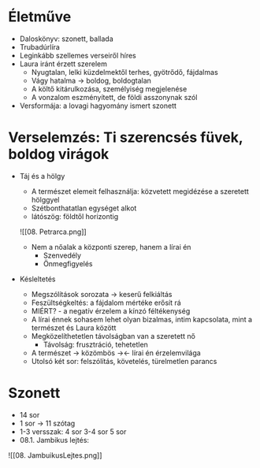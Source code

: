 # Életműve

- Daloskönyv: szonett, ballada
- Trubadúrlíra
- Leginkább szellemes verseiről híres
- Laura iránt érzett szerelem
	- Nyugtalan, lelki küzdelmektől terhes, gyötrődő, fájdalmas
	- Vágy hatalma → boldog, boldogtalan
	- A költő kitárulkozása, személyiség megjelenése
	- A vonzalom eszményített, de földi asszonynak szól
- Versformája: a lovagi hagyomány ismert szonett

# Verselemzés: Ti szerencsés füvek, boldog virágok

 - Táj és a hölgy
	- A természet elemeit felhasználja: közvetett megidézése a szeretett hölggyel
	- Szétbonthatatlan egységet alkot
	- látószög: földtől horizontig
	
	![[08. Petrarca.png]]
	- Nem a nőalak a központi szerep, hanem a lírai én
		- Szenvedély
		- Önmegfigyelés
- Késleltetés
	- Megszólítások sorozata → keserű felkiáltás
	- Feszültségkeltés: a fájdalom mértéke erősít rá
	- MIÉRT? - a negatív érzelem a kínzó féltékenység
	- A lírai énnek sohasem lehet olyan bizalmas, intim kapcsolata, mint a természet és Laura között
	- Megközelíthetetlen távolságban van a szeretett nő
		- Távolság: frusztráció, tehetetlen
	- A természet → közömbös →← lírai én érzelemvilága
	- Utolsó két sor: felszólítás, követelés, türelmetlen parancs

# Szonett

- 14 sor
- 1 sor → 11 szótag
- 1-3 versszak: 4 sor 3-4 sor 5 sor
- 08.1. Jambikus lejtés:

![[08. JambuikusLejtes.png]]
